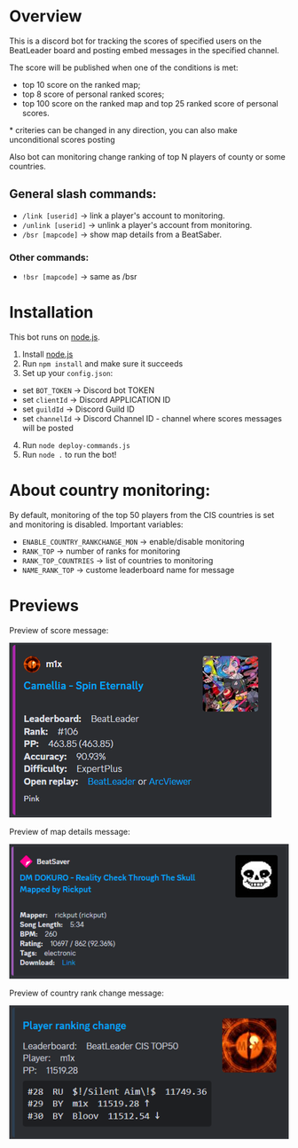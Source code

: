 # Overview

This is a discord bot for tracking the scores of specified users on the BeatLeader board and posting embed messages in the specified channel.

The score will be published when one of the conditions is met:

- top 10 score on the ranked map;
- top 8 score of personal ranked scores;
- top 100 score on the ranked map and top 25 ranked score of personal scores.
  
\* criteries can be changed in any direction, you can also make unconditional scores posting

Also bot can monitoring change ranking of top N players of county or some countries.

## General slash commands:

- `/link [userid]` -> link a player's account to monitoring.
- `/unlink [userid]` -> unlink a player's account from monitoring.
- `/bsr [mapcode]` -> show map details from a BeatSaber. 

### Other commands:

- `!bsr [mapcode]` -> same as /bsr

# Installation

This bot runs on [node.js](https://nodejs.org).

1. Install [node.js](https://nodejs.org/en/download/)
2. Run `npm install` and make sure it succeeds
3. Set up your `config.json`:
- set `BOT_TOKEN` -> Discord bot TOKEN
- set `clientId` -> Discord APPLICATION ID
- set `guildId` -> Discord Guild ID
- set `channelId` -> Discord Channel ID - channel where scores messages will be posted
4. Run `node deploy-commands.js`
5. Run `node .` to run the bot!

# About country monitoring:

By default, monitoring of the top 50 players from the CIS countries is set and monitoring is disabled. 
Important variables:
- `ENABLE_COUNTRY_RANKCHANGE_MON` -> enable/disable monitoring
- `RANK_TOP` -> number of ranks for monitoring
- `RANK_TOP_COUNTRIES` -> list of countries to monitoring
- `NAME_RANK_TOP` -> custome leaderboard name for message 

# Previews

Preview of score message:

![img](./scr/scoremessage.png)

Preview of map details message:

![img](./scr/bsrmessage.png)

Preview of country rank change message:

![img](./scr/rankingchange.png)
